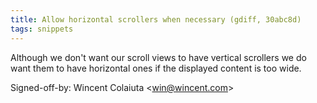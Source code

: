 ```yaml
---
title: Allow horizontal scrollers when necessary (gdiff, 30abc8d)
tags: snippets
---
```


Although we don't want our scroll views to have vertical scrollers we do want them to have horizontal ones if the displayed content is too wide.

Signed-off-by: Wincent Colaiuta &lt;win@wincent.com&gt;
